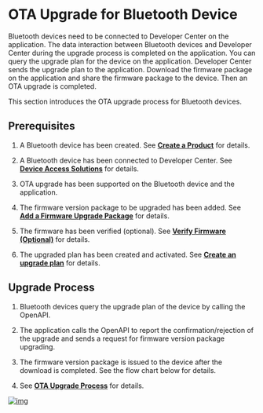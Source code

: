 # OTA Upgrade for Bluetooth Device

Bluetooth devices need to be connected to Developer Center on the application. The data interaction between Bluetooth devices and Developer Center during the upgrade process is completed on the application. You can query the upgrade plan for the device on the application. Developer Center sends the upgrade plan to the application. Download the firmware package on the application and share the firmware package to the device. Then an OTA upgrade is completed.

This section introduces the OTA upgrade process for Bluetooth devices. 

 

## Prerequisites

1.   A Bluetooth device has been created. See [**Create a Product**](/deviceDevelop/ProductDevelop/ProductManagement) for details.

2.   A Bluetooth device has been connected to Developer Center. See [**Device Access Solutions**](/deviceDevelop/DeviceAccessPlan/AccessPlan) for details.

3.   OTA upgrade has been supported on the Bluetooth device and the application.

4.   The firmware version package to be upgraded has been added. See [**Add a Firmware Upgrade Package**](/deviceDevelop/DeviceManage/ota/part02/page-01) for details.

5.   The firmware has been verified (optional). See [**Verify Firmware (Optional)**](/deviceDevelop/DeviceManage/ota/part02/page-02) for details.

6.   The upgraded plan has been created and activated. See [**Create an upgrade plan**](/deviceDevelop/DeviceManage/ota/part02/page-03) for details.

 

## Upgrade Process

1.   Bluetooth devices query the upgrade plan of the device by calling the OpenAPI.

2.   The application calls the OpenAPI to report the confirmation/rejection of the upgrade and sends a request for firmware version package upgrading.

3.   The firmware version package is issued to the device after the download is completed. See the flow chart below for details.

4.   See [**OTA Upgrade Process**](/deviceDevelop/DeviceManage/ota/page-02) for details.

 

 <a data-fancybox title="img" href="/en/guide/ota/ota28.png">![img](/en/guide/ota/ota28.png)</a>
 
